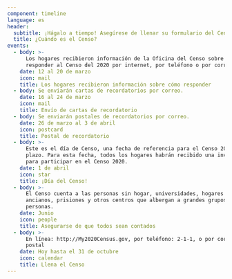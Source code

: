 ```yaml
---
component: timeline
language: es
header:
  subtitle: ¡Hágalo a tiempo! Asegúrese de llenar su formulario del Censo hoy.
  title: ¿Cuándo es el Censo?
events:
  - body: >-
      Los hogares recibieron información de la Oficina del Censo sobre cómo
      responder al Censo del 2020 por internet, por teléfono o por correo.
    date: 12 al 20 de marzo
    icon: mail
    title: Los hogares recibieron información sobre cómo responder
  - body: Se enviarán cartas de recordatorios por correo.
    date: 16 al 24 de marzo
    icon: mail
    title: Envío de cartas de recordatorio
  - body: Se enviarán postales de recordatorios por correo.
    date: 26 de marzo al 3 de abril
    icon: postcard
    title: Postal de recordatorio
  - body: >-
      Este es el día de Censo, una fecha de referencia para el Censo 2020—No un
      plazo. Para esta fecha, todos los hogares habrán recibido una invitación
      para participar en el Censo 2020.
    date: 1 de abril
    icon: star
    title: ¡Día del Censo!
  - body: >-
      El Censo cuenta a las personas sin hogar, universidades, hogares de
      ancianos, prisiones y otros centros que albergan a grandes grupos de
      personas.
    date: Junio
    icon: people
    title: Asegurarse de que todos sean contados
  - body: >-
      En línea: http://My2020Census.gov, por teléfono: 2-1-1, o por correo
      postal 
    date: Hoy hasta el 31 de octubre
    icon: calendar
    title: Llena el Censo
---
```


